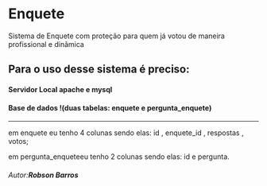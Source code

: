 # Enquete 


Sistema de Enquete com proteção para quem já votou de maneira profissional e dinãmica


## Para o uso desse sistema é preciso:
<h4>Servidor Local apache e mysql</h4>
<h4>Base de dados !(duas tabelas: enquete e pergunta_enquete)</h4>
<hr>
em enquete eu tenho 4 colunas sendo elas: id , enquete_id , respostas , votos;

em pergunta_enqueteeu tenho 2 colunas sendo elas: id e pergunta. 
<p></p>
<h6>Autor:<b>Robson Barros</b></h6>



